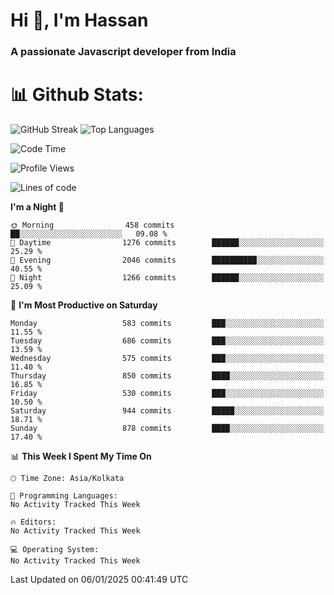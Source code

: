 # Hi 👋, I'm Hassan
### A passionate Javascript developer from India


# 📊 Github Stats:
![GitHub Streak](https://github-readme-streak-stats.herokuapp.com/?user=codeblooded47&theme=dracula&hide_border=false)
![Top Languages](https://github-readme-stats.vercel.app/api/top-langs/?username=codeblooded47&layout=compact&theme=dracula)



<!--START_SECTION:waka-->
![Code Time](http://img.shields.io/badge/Code%20Time-869%20hrs%2039%20mins-blue)

![Profile Views](http://img.shields.io/badge/Profile%20Views-2-blue)

![Lines of code](https://img.shields.io/badge/From%20Hello%20World%20I%27ve%20Written-24.0%20million%20lines%20of%20code-blue)

**I'm a Night 🦉** 

```text
🌞 Morning                458 commits         ██░░░░░░░░░░░░░░░░░░░░░░░   09.08 % 
🌆 Daytime                1276 commits        ██████░░░░░░░░░░░░░░░░░░░   25.29 % 
🌃 Evening                2046 commits        ██████████░░░░░░░░░░░░░░░   40.55 % 
🌙 Night                  1266 commits        ██████░░░░░░░░░░░░░░░░░░░   25.09 % 
```
📅 **I'm Most Productive on Saturday** 

```text
Monday                   583 commits         ███░░░░░░░░░░░░░░░░░░░░░░   11.55 % 
Tuesday                  686 commits         ███░░░░░░░░░░░░░░░░░░░░░░   13.59 % 
Wednesday                575 commits         ███░░░░░░░░░░░░░░░░░░░░░░   11.40 % 
Thursday                 850 commits         ████░░░░░░░░░░░░░░░░░░░░░   16.85 % 
Friday                   530 commits         ███░░░░░░░░░░░░░░░░░░░░░░   10.50 % 
Saturday                 944 commits         █████░░░░░░░░░░░░░░░░░░░░   18.71 % 
Sunday                   878 commits         ████░░░░░░░░░░░░░░░░░░░░░   17.40 % 
```


📊 **This Week I Spent My Time On** 

```text
🕑︎ Time Zone: Asia/Kolkata

💬 Programming Languages: 
No Activity Tracked This Week

🔥 Editors: 
No Activity Tracked This Week

💻 Operating System: 
No Activity Tracked This Week
```


 Last Updated on 06/01/2025 00:41:49 UTC
<!--END_SECTION:waka-->

